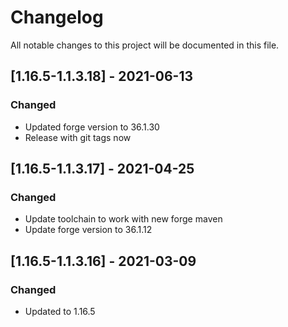 # Changelog
All notable changes to this project will be documented in this file.

## [1.16.5-1.1.3.18] - 2021-06-13
### Changed
 - Updated forge version to 36.1.30
 - Release with git tags now

## [1.16.5-1.1.3.17] - 2021-04-25
### Changed
 - Update toolchain to work with new forge maven
 - Update forge version to 36.1.12

## [1.16.5-1.1.3.16] - 2021-03-09
### Changed
 - Updated to 1.16.5